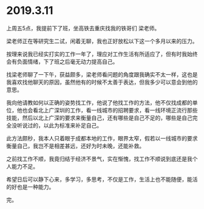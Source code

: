 # 2019.3.11

上周五5点，我提前下了班，坐高铁去重庆找我的铁哥们  梁老师。

梁老师正在等研究生二试，闲着无聊，我也正好放松以下这一个多月以来的压力。

按理来说我已经实打实的工作一年了，理应对工作生活有所适应了，但有时我始终会有负面情绪，下了班之后毫无动力提高自己。

找梁老师聊了一下午，获益颇多，梁老师看问题的角度跟我确实不太一样，这也是我喜欢找他聊天的原因，虽然他有的时候不太善于表达，但我多少可以意会到他的意思。

我向他请教如何以正确的姿势找工作，他说了他找工作的方法，他不仅找成都的单位，他也会看北上广深圳的工作，看一线城市的招聘要求，看一线环境正流行那些技能，然后以北上广深的要求来衡量自己，还有哪些是自己不足的，哪些是自己完全没听说过的，以此为标准来补足自己。

此方法颇秒，我本人只着眼于成都本地的工作，眼界太窄，假若以一线城市的要求衡量自己，我岂不是相差甚远，还好为时未晚，还能补救。

之前找工作不顺，我竟归结于经济不景气，实在惭愧，找工作不顺说到底还是我个人能力不足。

希望日后可以静下心来，多学习，多思考，不仅是工作，生活上也不能随便，能活的好也是一种能力。

完。